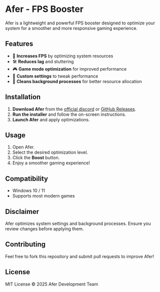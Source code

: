 # Afer - FPS Booster

Afer is a lightweight and powerful FPS booster designed to optimize your system for a smoother and more responsive gaming experience.

## Features
- 🚀 **Increases FPS** by optimizing system resources
- 🛠️ **Reduces lag** and stuttering
- 🎮 **Game mode optimization** for improved performance
- 🔧 **Custom settings** to tweak performance
- 🧹 **Cleans background processes** for better resource allocation

## Installation

1. **Download Afer** from the [official discord](https://discord.gg/PhEzsfD2ET) or [GitHub Releases](#).
2. **Run the installer** and follow the on-screen instructions.
3. **Launch Afer** and apply optimizations.

## Usage

1. Open Afer.
2. Select the desired optimization level.
3. Click the **Boost** button.
4. Enjoy a smoother gaming experience!

## Compatibility
- Windows 10 / 11
- Supports most modern games

## Disclaimer
Afer optimizes system settings and background processes. Ensure you review changes before applying them.

## Contributing
Feel free to fork this repository and submit pull requests to improve Afer!

## License
MIT License © 2025 Afer Development Team

